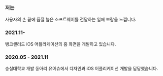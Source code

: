 ### 저는
사용자의 손 끝에 품질 높은 소프트웨어를 전달하는 일에 보람을 느낍니다.

### 2021.11-
뱅크샐러드 iOS 어플리케이션의 홈 화면을 개발하고 있습니다.

### 2020.05 - 2021.11
숭실대학교 개발 동아리 유어슈에서 디자인과 iOS 어플리케이션 개발을 담당했습니다.
